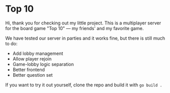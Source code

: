 # Top 10

Hi, thank you for checking out my little project. This is a multiplayer server for the board game "Top 10" — my friends' and my favorite game.

We have tested our server in parties and it works fine, but there is still much to do:

- Add lobby management
- Allow player rejoin
- Game-lobby logic separation
- Better frontend
- Better question set

If you want to try it out yourself, clone the repo and build it with `go build .`
